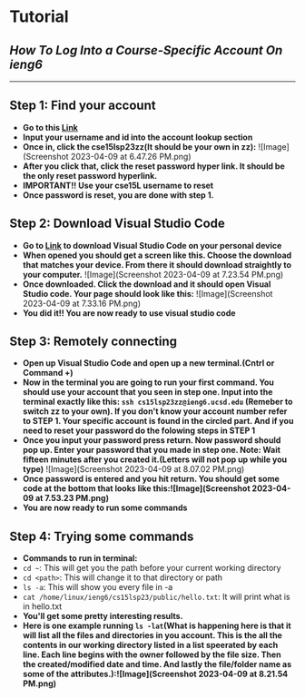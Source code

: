 # Tutorial
## *How To Log Into a Course-Specific Account On ieng6*
---
## Step 1: Find your account
- **Go to this [Link](https://sdacs.ucsd.edu/~icc/index.php)**
- **Input your username and id into the account lookup section**
- **Once in, click the cse15lsp23zz(It should be your own in zz):** ![Image](Screenshot 2023-04-09 at 6.47.26 PM.png)
- **After you click that, click the reset password hyper link. It should be the only reset password hyperlink.**
- **IMPORTANT!! Use your cse15L username to reset**
- **Once password is reset, you are done with step 1.**


## Step 2: Download Visual Studio Code
- **Go to [Link](https://code.visualstudio.com/) to download Visual Studio Code on your personal device**
- **When opened you should get a screen like this. Choose the download that matches your device. From there it should download straightly to your computer.** ![Image](Screenshot 2023-04-09 at 7.23.54 PM.png)
- **Once downloaded. Click the download and it should open Visual Studio code. Your page should look like this:** ![Image](Screenshot 2023-04-09 at 7.33.16 PM.png)
- **You did it!! You are now ready to use visual studio code**


## Step 3: Remotely connecting
- **Open up Visual Studio Code and open up a new terminal.(Cntrl or Command +)**
- **Now in the terminal you are going to run your first command. You should use your account that you seen in step one. Input into the terminal exactly like this: `ssh cs15lsp23zz@ieng6.ucsd.edu` (Remeber to switch zz to your own). If you don't know your account number refer to STEP 1. Your specific account is found in the circled part. And if you need to reset your password do the folowing steps in STEP 1**
- **Once you input your password press return. Now password should pop up. Enter your password that you made in step one. Note: Wait fifteen minutes after you created it.(Letters will not pop up while you type)** ![Image](Screenshot 2023-04-09 at 8.07.02 PM.png)
- **Once password is entered and you hit return. You should get some code at the bottom that looks like this:![Image](Screenshot 2023-04-09 at 7.53.23 PM.png)**
- **You are now ready to run some commands**


## Step 4: Trying some commands
- **Commands to run in terminal:**
- `cd ~`: This will get you the path before your current working directory
- `cd <path>`: This will change it to that directory or path
- `ls -a`: This will show you every file in -a
- `cat /home/linux/ieng6/cs15lsp23/public/hello.txt`: It will print what is in hello.txt
- **You'll get some pretty interesting results.**
- **Here is one example running `ls -lat`(What is happening here is that it will list all the files and directories in you account. This is the all the contents in our working directory listed in a list speerated by each line. Each line begins with the owner followed by the file size. Then the created/modified date and time. And lastly the file/folder name as some of the attributes.):![Image](Screenshot 2023-04-09 at 8.21.54 PM.png)**



